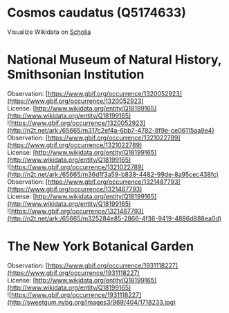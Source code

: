 
Cosmos caudatus (Q5174633)
==========================
  
Visualize Wikidata on [Scholia](https://scholia.toolforge.org/taxon/Q5174633)
# National Museum of Natural History, Smithsonian Institution
  
Observation: [https://www.gbif.org/occurrence/1320052923](https://www.gbif.org/occurrence/1320052923)  
License: [http://www.wikidata.org/entity/Q18199165](http://www.wikidata.org/entity/Q18199165)  
![https://www.gbif.org/occurrence/1320052923](http://n2t.net/ark:/65665/m317c2ef4a-6bb7-4782-8f9e-ce06115aa9e4)  
Observation: [https://www.gbif.org/occurrence/1321022789](https://www.gbif.org/occurrence/1321022789)  
License: [http://www.wikidata.org/entity/Q18199165](http://www.wikidata.org/entity/Q18199165)  
![https://www.gbif.org/occurrence/1321022789](http://n2t.net/ark:/65665/m36d1f3a59-b838-4482-99de-8a95cec438fc)  
Observation: [https://www.gbif.org/occurrence/1321487793](https://www.gbif.org/occurrence/1321487793)  
License: [http://www.wikidata.org/entity/Q18199165](http://www.wikidata.org/entity/Q18199165)  
![https://www.gbif.org/occurrence/1321487793](http://n2t.net/ark:/65665/m325284e85-2866-4f36-9419-4886d888ea0d)
# The New York Botanical Garden
  
Observation: [https://www.gbif.org/occurrence/1931118227](https://www.gbif.org/occurrence/1931118227)  
License: [http://www.wikidata.org/entity/Q18199165](http://www.wikidata.org/entity/Q18199165)  
![https://www.gbif.org/occurrence/1931118227](http://sweetgum.nybg.org/images3/969/404/1718233.jpg)